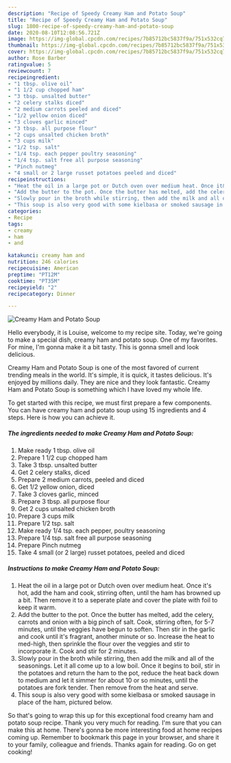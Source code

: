 ```yaml
---
description: "Recipe of Speedy Creamy Ham and Potato Soup"
title: "Recipe of Speedy Creamy Ham and Potato Soup"
slug: 1800-recipe-of-speedy-creamy-ham-and-potato-soup
date: 2020-08-10T12:08:56.721Z
image: https://img-global.cpcdn.com/recipes/7b85712bc5837f9a/751x532cq70/creamy-ham-and-potato-soup-recipe-main-photo.jpg
thumbnail: https://img-global.cpcdn.com/recipes/7b85712bc5837f9a/751x532cq70/creamy-ham-and-potato-soup-recipe-main-photo.jpg
cover: https://img-global.cpcdn.com/recipes/7b85712bc5837f9a/751x532cq70/creamy-ham-and-potato-soup-recipe-main-photo.jpg
author: Rose Barber
ratingvalue: 5
reviewcount: 7
recipeingredient:
- "1 tbsp. olive oil"
- "1 1/2 cup chopped ham"
- "3 tbsp. unsalted butter"
- "2 celery stalks diced"
- "2 medium carrots peeled and diced"
- "1/2 yellow onion diced"
- "3 cloves garlic minced"
- "3 tbsp. all purpose flour"
- "2 cups unsalted chicken broth"
- "3 cups milk"
- "1/2 tsp. salt"
- "1/4 tsp. each pepper poultry seasoning"
- "1/4 tsp. salt free all purpose seasoning"
- "Pinch nutmeg"
- "4 small or 2 large russet potatoes peeled and diced"
recipeinstructions:
- "Heat the oil in a large pot or Dutch oven over medium heat. Once it&#39;s hot, add the ham and cook, stirring often, until the ham has browned up a bit. Then remove it to a seperate plate and cover the plate with foil to keep it warm."
- "Add the butter to the pot. Once the butter has melted, add the celery, carrots and onion with a big pinch of salt. Cook, stirring often, for 5-7 minutes, until the veggies have begun to soften. Then stir in the garlic and cook until it&#39;s fragrant, another minute or so. Increase the heat to med-high, then sprinkle the flour over the veggies and stir to incorporate it. Cook and stir for 2 minutes."
- "Slowly pour in the broth while stirring, then add the milk and all of the seasonings. Let it all come up to a low boil. Once it begins to boil, stir in the potatoes and return the ham to the pot, reduce the heat back down to medium and let it simmer for about 10 or so minutes, until the potatoes are fork tender. Then remove from the heat and serve."
- "This soup is also very good with some kielbasa or smoked sausage in place of the ham, pictured below."
categories:
- Recipe
tags:
- creamy
- ham
- and

katakunci: creamy ham and 
nutrition: 246 calories
recipecuisine: American
preptime: "PT12M"
cooktime: "PT35M"
recipeyield: "2"
recipecategory: Dinner

---
```



![Creamy Ham and Potato Soup](https://img-global.cpcdn.com/recipes/7b85712bc5837f9a/751x532cq70/creamy-ham-and-potato-soup-recipe-main-photo.jpg)

Hello everybody, it is Louise, welcome to my recipe site. Today, we're going to make a special dish, creamy ham and potato soup. One of my favorites. For mine, I'm gonna make it a bit tasty. This is gonna smell and look delicious.



Creamy Ham and Potato Soup is one of the most favored of current trending meals in the world. It's simple, it is quick, it tastes delicious. It's enjoyed by millions daily. They are nice and they look fantastic. Creamy Ham and Potato Soup is something which I have loved my whole life.


To get started with this recipe, we must first prepare a few components. You can have creamy ham and potato soup using 15 ingredients and 4 steps. Here is how you can achieve it.

<!--inarticleads1-->

##### The ingredients needed to make Creamy Ham and Potato Soup:

1. Make ready 1 tbsp. olive oil
1. Prepare 1 1/2 cup chopped ham
1. Take 3 tbsp. unsalted butter
1. Get 2 celery stalks, diced
1. Prepare 2 medium carrots, peeled and diced
1. Get 1/2 yellow onion, diced
1. Take 3 cloves garlic, minced
1. Prepare 3 tbsp. all purpose flour
1. Get 2 cups unsalted chicken broth
1. Prepare 3 cups milk
1. Prepare 1/2 tsp. salt
1. Make ready 1/4 tsp. each pepper, poultry seasoning
1. Prepare 1/4 tsp. salt free all purpose seasoning
1. Prepare Pinch nutmeg
1. Take 4 small (or 2 large) russet potatoes, peeled and diced




<!--inarticleads2-->

##### Instructions to make Creamy Ham and Potato Soup:

1. Heat the oil in a large pot or Dutch oven over medium heat. Once it&#39;s hot, add the ham and cook, stirring often, until the ham has browned up a bit. Then remove it to a seperate plate and cover the plate with foil to keep it warm.
1. Add the butter to the pot. Once the butter has melted, add the celery, carrots and onion with a big pinch of salt. Cook, stirring often, for 5-7 minutes, until the veggies have begun to soften. Then stir in the garlic and cook until it&#39;s fragrant, another minute or so. Increase the heat to med-high, then sprinkle the flour over the veggies and stir to incorporate it. Cook and stir for 2 minutes.
1. Slowly pour in the broth while stirring, then add the milk and all of the seasonings. Let it all come up to a low boil. Once it begins to boil, stir in the potatoes and return the ham to the pot, reduce the heat back down to medium and let it simmer for about 10 or so minutes, until the potatoes are fork tender. Then remove from the heat and serve.
1. This soup is also very good with some kielbasa or smoked sausage in place of the ham, pictured below.




So that's going to wrap this up for this exceptional food creamy ham and potato soup recipe. Thank you very much for reading. I'm sure that you can make this at home. There's gonna be more interesting food at home recipes coming up. Remember to bookmark this page in your browser, and share it to your family, colleague and friends. Thanks again for reading. Go on get cooking!
